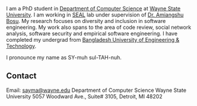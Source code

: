 I am a PhD student in [Department of Computer Science](https://engineering.wayne.edu/cs/) at [Wayne State University](https://wayne.edu/). I am working in [SEAL](http://seal.eng.wayne.edu/) lab under supervision of [Dr. Amiangshu Bosu](http://amiangshu.com/). My research focuses on diversity and inclusion in software engineering. My work also spans to the area of code review, social network analysis, software security and empirical software engineering. I have completed my undergrad from [Bangladesh University of Engineering & Technology](https://www.buet.ac.bd/web/).


I pronounce my name as SY-muh sul-TAH-nuh.


## Contact
Email: [sayma@wayne.edu](sayma@wayne.edu)
Department of Computer Science
Wayne State University
5057 Woodward Ave., Suite# 3105, Detroit, MI 48202
